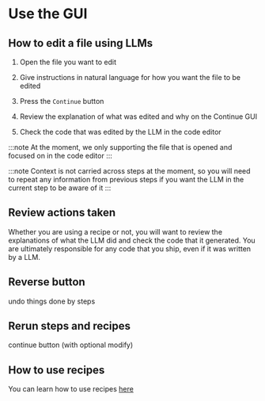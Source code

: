 # Use the GUI

## How to edit a file using LLMs

1. Open the file you want to edit

2. Give instructions in natural language for how you want the file to be edited

3. Press the `Continue` button

4. Review the explanation of what was edited and why on the Continue GUI

5. Check the code that was edited by the LLM in the code editor

:::note
At the moment, we only supporting the file that is opened and focused on in the code editor
:::

:::note
Context is not carried across steps at the moment, so you will need to repeat any information from previous steps if you want the LLM in the current step to be aware of it
:::

## Review actions taken

Whether you are using a recipe or not, you will want to review the explanations of what the LLM did and check the code that it generated. You are ultimately responsible for any code that you ship, even if it was written by a LLM.

## Reverse button

undo things done by steps

## Rerun steps and recipes

continue button (with optional modify)

## How to use recipes

You can learn how to use recipes [here](./use-a-recipe.md)